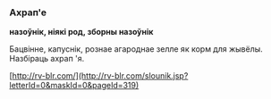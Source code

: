 ### Ахрап'е
**назоўнік, ніякі род, зборны назоўнік**

Бацвінне, капуснік, рознае агароднае зелле як корм для жывёлы. Назбіраць ахрап 'я.

<a rel="author">[http://rv-blr.com/](http://rv-blr.com/slounik.jsp?letterId=0&maskId=0&pageId=319)</a>

